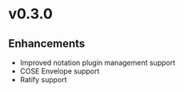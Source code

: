 # v0.3.0

## Enhancements

* Improved notation plugin management support
* COSE Envelope support
* Ratify support